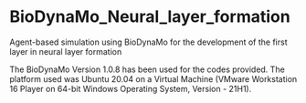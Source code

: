 # BioDynaMo_Neural_layer_formation
Agent-based simulation using BioDynaMo for the development of the first layer in neural layer formation

The BioDynaMo Version 1.0.8 has been used for the codes provided.
The platform used was Ubuntu 20.04 on a Virtual Machine (VMware Workstation 16 Player on 64-bit Windows Operating System, Version - 21H1).
